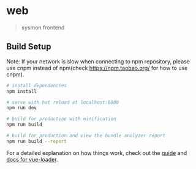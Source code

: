 # web

> sysmon frontend

## Build Setup
Note: If your network is slow when connecting to npm repository, please use cnpm instead of npm(check https://npm.taobao.org/ for how to use cnpm).

``` bash
# install dependencies
npm install

# serve with hot reload at localhost:8080
npm run dev

# build for production with minification
npm run build

# build for production and view the bundle analyzer report
npm run build --report
```

For a detailed explanation on how things work, check out the [guide](http://vuejs-templates.github.io/webpack/) and [docs for vue-loader](http://vuejs.github.io/vue-loader).
